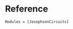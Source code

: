 # Reference

```@autodocs
Modules = [JosephsonCircuits]
```

<!-- Auto-update: 2025-10-06T14:49:23.958505 -->

<!-- Auto-update: 2025-10-12T21:52:33.146755 -->

<!-- Auto-update: 2025-10-14T05:19:44.288625 -->

<!-- Auto-update: 2025-10-19T17:30:14.351910 -->
